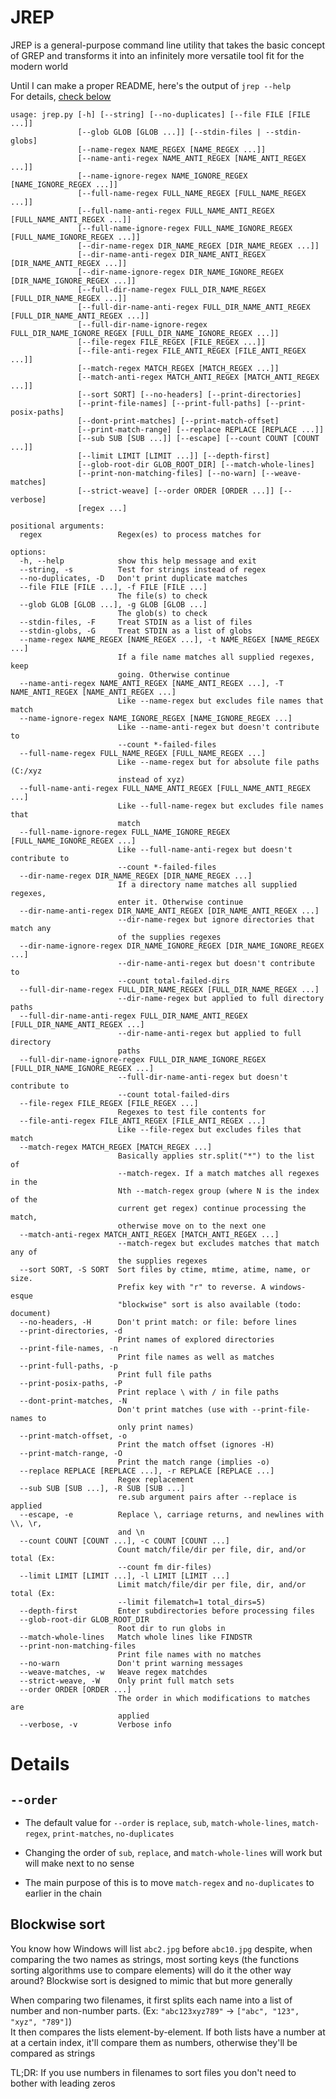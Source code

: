 # JREP

JREP is a general-purpose command line utility that takes the basic concept of GREP and transforms it into an infinitely more versatile tool fit for the modern world  

Until I can make a proper README, here's the output of `jrep --help`  
For details, [check below](#details)

<!--<HELP MSG>-->
```
usage: jrep.py [-h] [--string] [--no-duplicates] [--file FILE [FILE ...]]
               [--glob GLOB [GLOB ...]] [--stdin-files | --stdin-globs]
               [--name-regex NAME_REGEX [NAME_REGEX ...]]
               [--name-anti-regex NAME_ANTI_REGEX [NAME_ANTI_REGEX ...]]
               [--name-ignore-regex NAME_IGNORE_REGEX [NAME_IGNORE_REGEX ...]]
               [--full-name-regex FULL_NAME_REGEX [FULL_NAME_REGEX ...]]
               [--full-name-anti-regex FULL_NAME_ANTI_REGEX [FULL_NAME_ANTI_REGEX ...]]
               [--full-name-ignore-regex FULL_NAME_IGNORE_REGEX [FULL_NAME_IGNORE_REGEX ...]]
               [--dir-name-regex DIR_NAME_REGEX [DIR_NAME_REGEX ...]]
               [--dir-name-anti-regex DIR_NAME_ANTI_REGEX [DIR_NAME_ANTI_REGEX ...]]
               [--dir-name-ignore-regex DIR_NAME_IGNORE_REGEX [DIR_NAME_IGNORE_REGEX ...]]
               [--full-dir-name-regex FULL_DIR_NAME_REGEX [FULL_DIR_NAME_REGEX ...]]
               [--full-dir-name-anti-regex FULL_DIR_NAME_ANTI_REGEX [FULL_DIR_NAME_ANTI_REGEX ...]]
               [--full-dir-name-ignore-regex FULL_DIR_NAME_IGNORE_REGEX [FULL_DIR_NAME_IGNORE_REGEX ...]]
               [--file-regex FILE_REGEX [FILE_REGEX ...]]
               [--file-anti-regex FILE_ANTI_REGEX [FILE_ANTI_REGEX ...]]
               [--match-regex MATCH_REGEX [MATCH_REGEX ...]]
               [--match-anti-regex MATCH_ANTI_REGEX [MATCH_ANTI_REGEX ...]]
               [--sort SORT] [--no-headers] [--print-directories]
               [--print-file-names] [--print-full-paths] [--print-posix-paths]
               [--dont-print-matches] [--print-match-offset]
               [--print-match-range] [--replace REPLACE [REPLACE ...]]
               [--sub SUB [SUB ...]] [--escape] [--count COUNT [COUNT ...]]
               [--limit LIMIT [LIMIT ...]] [--depth-first]
               [--glob-root-dir GLOB_ROOT_DIR] [--match-whole-lines]
               [--print-non-matching-files] [--no-warn] [--weave-matches]
               [--strict-weave] [--order ORDER [ORDER ...]] [--verbose]
               [regex ...]

positional arguments:
  regex                 Regex(es) to process matches for

options:
  -h, --help            show this help message and exit
  --string, -s          Test for strings instead of regex
  --no-duplicates, -D   Don't print duplicate matches
  --file FILE [FILE ...], -f FILE [FILE ...]
                        The file(s) to check
  --glob GLOB [GLOB ...], -g GLOB [GLOB ...]
                        The glob(s) to check
  --stdin-files, -F     Treat STDIN as a list of files
  --stdin-globs, -G     Treat STDIN as a list of globs
  --name-regex NAME_REGEX [NAME_REGEX ...], -t NAME_REGEX [NAME_REGEX ...]
                        If a file name matches all supplied regexes, keep
                        going. Otherwise continue
  --name-anti-regex NAME_ANTI_REGEX [NAME_ANTI_REGEX ...], -T NAME_ANTI_REGEX [NAME_ANTI_REGEX ...]
                        Like --name-regex but excludes file names that match
  --name-ignore-regex NAME_IGNORE_REGEX [NAME_IGNORE_REGEX ...]
                        Like --name-anti-regex but doesn't contribute to
                        --count *-failed-files
  --full-name-regex FULL_NAME_REGEX [FULL_NAME_REGEX ...]
                        Like --name-regex but for absolute file paths (C:/xyz
                        instead of xyz)
  --full-name-anti-regex FULL_NAME_ANTI_REGEX [FULL_NAME_ANTI_REGEX ...]
                        Like --full-name-regex but excludes file names that
                        match
  --full-name-ignore-regex FULL_NAME_IGNORE_REGEX [FULL_NAME_IGNORE_REGEX ...]
                        Like --full-name-anti-regex but doesn't contribute to
                        --count *-failed-files
  --dir-name-regex DIR_NAME_REGEX [DIR_NAME_REGEX ...]
                        If a directory name matches all supplied regexes,
                        enter it. Otherwise continue
  --dir-name-anti-regex DIR_NAME_ANTI_REGEX [DIR_NAME_ANTI_REGEX ...]
                        --dir-name-regex but ignore directories that match any
                        of the supplies regexes
  --dir-name-ignore-regex DIR_NAME_IGNORE_REGEX [DIR_NAME_IGNORE_REGEX ...]
                        --dir-name-anti-regex but doesn't contribute to
                        --count total-failed-dirs
  --full-dir-name-regex FULL_DIR_NAME_REGEX [FULL_DIR_NAME_REGEX ...]
                        --dir-name-regex but applied to full directory paths
  --full-dir-name-anti-regex FULL_DIR_NAME_ANTI_REGEX [FULL_DIR_NAME_ANTI_REGEX ...]
                        --dir-name-anti-regex but applied to full directory
                        paths
  --full-dir-name-ignore-regex FULL_DIR_NAME_IGNORE_REGEX [FULL_DIR_NAME_IGNORE_REGEX ...]
                        --full-dir-name-anti-regex but doesn't contribute to
                        --count total-failed-dirs
  --file-regex FILE_REGEX [FILE_REGEX ...]
                        Regexes to test file contents for
  --file-anti-regex FILE_ANTI_REGEX [FILE_ANTI_REGEX ...]
                        Like --file-regex but excludes files that match
  --match-regex MATCH_REGEX [MATCH_REGEX ...]
                        Basically applies str.split("*") to the list of
                        --match-regex. If a match matches all regexes in the
                        Nth --match-regex group (where N is the index of the
                        current get regex) continue processing the match,
                        otherwise move on to the next one
  --match-anti-regex MATCH_ANTI_REGEX [MATCH_ANTI_REGEX ...]
                        --match-regex but excludes matches that match any of
                        the supplies regexes
  --sort SORT, -S SORT  Sort files by ctime, mtime, atime, name, or size.
                        Prefix key with "r" to reverse. A windows-esque
                        "blockwise" sort is also available (todo: document)
  --no-headers, -H      Don't print match: or file: before lines
  --print-directories, -d
                        Print names of explored directories
  --print-file-names, -n
                        Print file names as well as matches
  --print-full-paths, -p
                        Print full file paths
  --print-posix-paths, -P
                        Print replace \ with / in file paths
  --dont-print-matches, -N
                        Don't print matches (use with --print-file-names to
                        only print names)
  --print-match-offset, -o
                        Print the match offset (ignores -H)
  --print-match-range, -O
                        Print the match range (implies -o)
  --replace REPLACE [REPLACE ...], -r REPLACE [REPLACE ...]
                        Regex replacement
  --sub SUB [SUB ...], -R SUB [SUB ...]
                        re.sub argument pairs after --replace is applied
  --escape, -e          Replace \, carriage returns, and newlines with \\, \r,
                        and \n
  --count COUNT [COUNT ...], -c COUNT [COUNT ...]
                        Count match/file/dir per file, dir, and/or total (Ex:
                        --count fm dir-files)
  --limit LIMIT [LIMIT ...], -l LIMIT [LIMIT ...]
                        Limit match/file/dir per file, dir, and/or total (Ex:
                        --limit filematch=1 total_dirs=5)
  --depth-first         Enter subdirectories before processing files
  --glob-root-dir GLOB_ROOT_DIR
                        Root dir to run globs in
  --match-whole-lines   Match whole lines like FINDSTR
  --print-non-matching-files
                        Print file names with no matches
  --no-warn             Don't print warning messages
  --weave-matches, -w   Weave regex matchdes
  --strict-weave, -W    Only print full match sets
  --order ORDER [ORDER ...]
                        The order in which modifications to matches are
                        applied
  --verbose, -v         Verbose info

```
<!--</HELP MSG>-->

# Details

## `--order`

- The default value for `--order` is `replace`, `sub`, `match-whole-lines`, `match-regex`, `print-matches`, `no-duplicates`

- Changing the order of `sub`, `replace`, and `match-whole-lines` will work but will make next to no sense

- The main purpose of this is to move `match-regex` and `no-duplicates` to earlier in the chain

## Blockwise sort

You know how Windows will list `abc2.jpg` before `abc10.jpg` despite, when comparing the two names as strings, most sorting keys (the functions sorting algorithms use to compare elements) will do it the other way around? Blockwise sort is designed to mimic that but more generally

When comparing two filenames, it first splits each name into a list of number and non-number parts. (Ex: `"abc123xyz789"` -> `["abc", "123", "xyz", "789"]`)  
It then compares the lists element-by-element. If both lists have a number at at a certain index, it'll compare them as numbers, otherwise they'll be compared as strings

TL;DR: If you use numbers in filenames to sort files you don't need to bother with leading zeros
